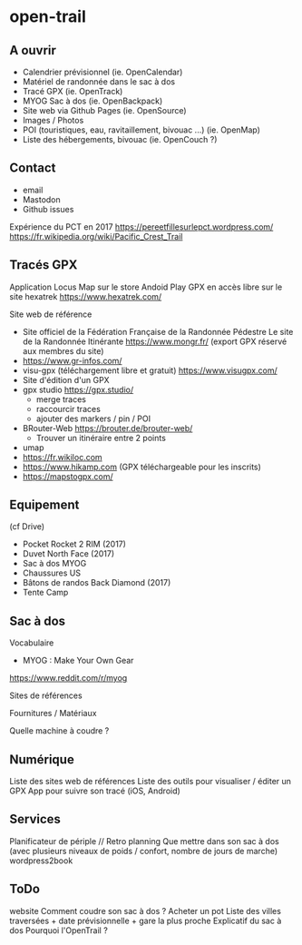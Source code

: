 # open-trail

## A ouvrir

* Calendrier prévisionnel (ie. OpenCalendar)
* Matériel de randonnée dans le sac à dos
* Tracé GPX (ie. OpenTrack)
* MYOG Sac à dos (ie. OpenBackpack)
* Site web via Github Pages (ie. OpenSource)
* Images / Photos
* POI (touristiques, eau, ravitaillement, bivouac ...) (ie. OpenMap)
* Liste des hébergements, bivouac (ie. OpenCouch ?)


## Contact

* email
* Mastodon
* Github issues

Expérience du PCT en 2017 https://pereetfillesurlepct.wordpress.com/ https://fr.wikipedia.org/wiki/Pacific_Crest_Trail


## Tracés GPX

Application Locus Map sur le store Andoid Play
GPX en accès libre sur le site hexatrek https://www.hexatrek.com/

Site web de référence

* Site officiel de la Fédération Française de la Randonnée Pédestre Le site de la Randonnée Itinérante https://www.mongr.fr/ (export GPX réservé aux membres du site)
* https://www.gr-infos.com/
* visu-gpx (téléchargement libre et gratuit) https://www.visugpx.com/
* Site d'édition d'un GPX
* gpx studio https://gpx.studio/
  * merge traces
  * raccourcir traces
  * ajouter des markers / pin / POI
* BRouter-Web https://brouter.de/brouter-web/
  * Trouver un itinéraire entre 2 points
* umap
* https://fr.wikiloc.com
* https://www.hikamp.com (GPX téléchargeable pour les inscrits)
* https://mapstogpx.com/


## Equipement

(cf Drive)
- Pocket Rocket 2 RIM (2017)
- Duvet North Face (2017)
- Sac à dos MYOG
- Chaussures US
- Bâtons de randos Back Diamond (2017)
- Tente Camp


## Sac à dos

Vocabulaire
- MYOG : Make Your Own Gear

https://www.reddit.com/r/myog

Sites de références

Fournitures / Matériaux

Quelle machine à coudre ?


## Numérique

Liste des sites web de références
Liste des outils pour visualiser / éditer un GPX
App pour suivre son tracé (iOS, Android)


## Services

Planificateur de périple // Retro planning
Que mettre dans son sac à dos (avec plusieurs niveaux de poids / confort, nombre de jours de marche)
wordpress2book


## ToDo

website
Comment coudre son sac à dos ?
Acheter un pot
Liste des villes traversées + date prévisionnelle + gare la plus proche
Explicatif du sac à dos
Pourquoi l'OpenTrail ?
